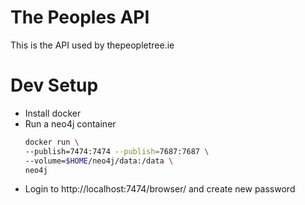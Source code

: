# The Peoples API

This is the API used by thepeopletree.ie 

# Dev Setup

  - Install docker
  - Run a neo4j container 
    ```sh
    docker run \
    --publish=7474:7474 --publish=7687:7687 \
    --volume=$HOME/neo4j/data:/data \
    neo4j
    ```
 - Login to http://localhost:7474/browser/ and create new password
